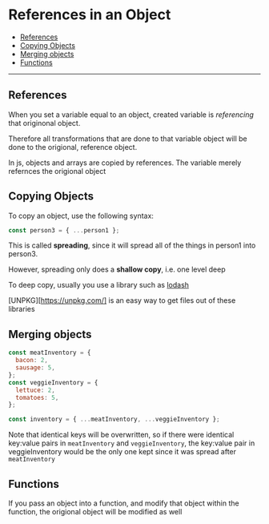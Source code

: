 # References in an Object <!-- omit in toc -->

- [References](#references)
- [Copying Objects](#copying-objects)
- [Merging objects](#merging-objects)
- [Functions](#functions)

---

## References

When you set a variable equal to an object, created variable is _referencing_ that originonal object.

Therefore all transformations that are done to that variable object will be done to the origional, reference object.

In js, objects and arrays are copied by references. The variable merely refernces the origional object

## Copying Objects

To copy an object, use the following syntax:

```javascript
const person3 = { ...person1 };
```

This is called **spreading**, since it will spread all of the things in person1 into person3.

However, spreading only does a **shallow copy**, i.e. one level deep

To deep copy, usually you use a library such as [lodash](https://lodash.com/docs)

[UNPKG][https://unpkg.com/] is an easy way to get files out of these libraries

## Merging objects

```javascript
const meatInventory = {
  bacon: 2,
  sausage: 5,
};
const veggieInventory = {
  lettuce: 2,
  tomatoes: 5,
};

const inventory = { ...meatInventory, ...veggieInventory };
```

Note that identical keys will be overwritten, so if there were identical key:value pairs in `meatInventory` and `veggieInventory`, the key:value pair in veggieInventory would be the only one kept since it was spread after `meatInventory`

## Functions

If you pass an object into a function, and modify that object within the function, the origional object will be modified as well
